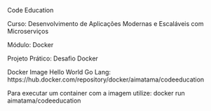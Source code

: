 <p>Code Education</p>
<p>Curso: Desenvolvimento de Aplicações Modernas e Escaláveis com Microserviços</p>
<p>Módulo: Docker</p>
<p>Projeto Prático: Desafio Docker</p>
<p>Docker Image Hello World Go Lang: https://hub.docker.com/repository/docker/aimatama/codeeducation</p>
<p>Para executar um container com a imagem utilize: docker run aimatama/codeeducation</p>
